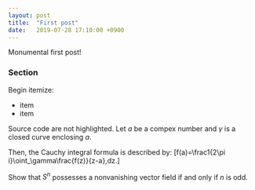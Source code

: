 ```yaml
---
layout: post
title:  "First post"
date:   2019-07-28 17:10:00 +0900
---
```


Monumental first post!


### Section

Begin itemize:

- item
- item

Source code are not highlighted.
Let $a$ be a compex number and $\gamma$ is a closed curve enclosing $a$.

Then, the Cauchy integral formula is described by:
\[f(a)=\frac1{2\pi i}\oint_\gamma\frac{f(z)}{z-a}\,dz.\]
<!--more-->
Show that $S^n$ possesses a nonvanishing vector field if and only if $n$ is odd.
